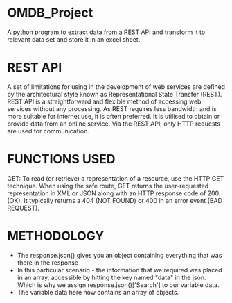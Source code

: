 # OMDB_Project
A python program to extract data from a REST API and transform it to relevant data set and store it in an excel sheet.

# REST API
A set of limitations for using in the development of web services are defined by the architectural style known as Representational State Transfer (REST). REST API is a straightforward and flexible method of accessing web services without any processing. As REST requires less bandwidth and is more suitable for internet use, it is often preferred. It is utilised to obtain or provide data from an online service. Via the REST API, only HTTP requests are used for communication.

# FUNCTIONS USED 

GET: To read (or retrieve) a representation of a resource, use the HTTP GET technique. When using the safe route, GET returns the user-requested representation in XML or JSON along with an HTTP response code of 200. (OK). It typically returns a 404 (NOT FOUND) or 400 in an error event (BAD REQUEST).

# METHODOLOGY
* The response.json() gives you an object containing everything that was there in the response
* In this particular scenario - the information that we required was placed in an array, accessible by hitting the key named "data" in the json. Which is why we assign response.json()['Search'] to our variable data.
* The variable data here now contains an array of objects.

